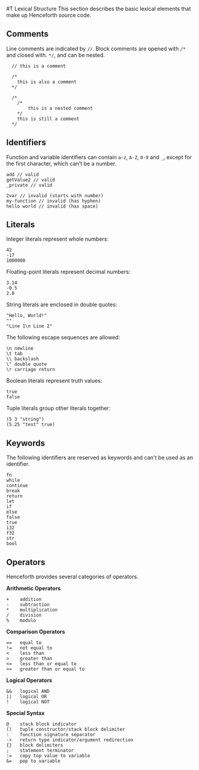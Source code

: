 #T Lexical Structure
This section describes the basic lexical elements that make up Henceforth source code.

## Comments
Line comments are indicated by `//`. Block comments are opened with `/*` and closed with. `*/`, and can be nested.
```
  // this is a comment

  /*
    this is also a comment
  */

  /*
    /*
        this is a nested comment
    */
    this is still a comment
  */
```
## Identifiers
Function and variable identifiers can contain `a-z`, `A-Z`, `0-9` and `_`, except for the first character, which can't be a number.
```
add // valid
getValue2 // valid
_private // valid

2var // invalid (starts with number)
my-function // invalid (has hyphen)
hello world // invalid (has space)
```

## Literals
Integer literals represent whole numbers:
```
42
-17
1000000
```

Floating-point literals represent decimal numbers:
```
3.14
-0.5
2.0
```

String literals are enclosed in double quotes:
```
"Hello, World!"
""
"Line 1\n Line 2"
```

The following escape sequences are allowed:
```
\n newline
\t tab
\\ backslash
\" double quote
\r carriage return
```

Boolean literals represent truth values:
```
true
false
```

Tuple literals group other literals together:
```
(5 3 "string")
(5.25 "test" true)
```

## Keywords
The following identifiers are reserved as keywords and can't be used as an identifier.
```
fn
while
continue
break
return
let
if
else
false
true
i32
f32
str
bool
```

## Operators
Henceforth provides several categories of operators.

**Arithmetic Operators**
```
+    addition
-    subtraction
*    multiplication
/    division
%    modulo
```
**Comparison Operators**
```
==   equal to
!=   not equal to
<    less than
>    greater than
<=   less than or equal to
>=   greater than or equal to
```

**Logical Operators**
```
&&   logical AND
||   logical OR
!    logical NOT
```

**Special Syntax**
```
@    stack block indicator
()   tuple constructor/stack block delimiter
:    function signature separator
->   return type indicator/argument redirection
{}   block delimiters
;    statement terminator
:=   copy top value to variable
&=   pop to variable
```
